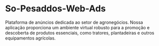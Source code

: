 # So-Pesaddos-Web-Ads
Plataforma de anúncios dedicada ao setor de agronegócios. Nossa aplicação proporciona um ambiente virtual robusto para a promoção e descoberta de produtos essenciais, como tratores, plantadeiras e outros equipamentos agrícolas.
